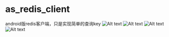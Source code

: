 # as_redis_client
android版redis客户端，只是实现简单的查询key
![Alt text](./screenshot/login.png)
![Alt text](./screenshot/main.png)
![Alt text](./screenshot/string_value.png)
![Alt text](./screenshot/value.png)

